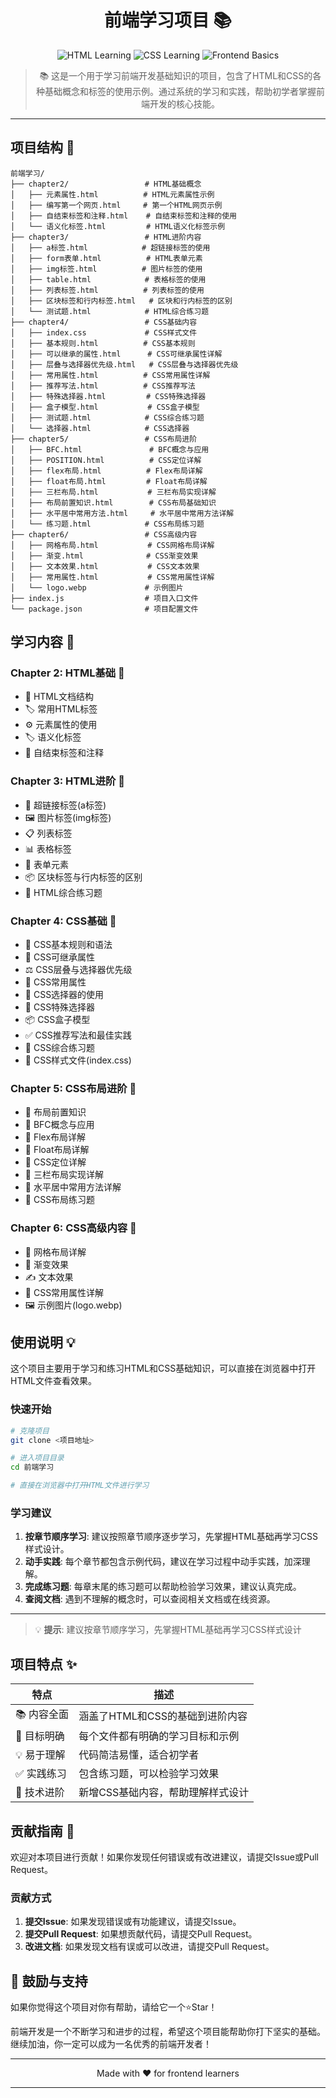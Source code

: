 <div align="center">

# 前端学习项目 📚

<p align="center">
  <img src="https://img.shields.io/badge/HTML-Learning-orange?style=for-the-badge&logo=html5" alt="HTML Learning">
  <img src="https://img.shields.io/badge/CSS-Learning-blue?style=for-the-badge&logo=css3" alt="CSS Learning">
  <img src="https://img.shields.io/badge/Frontend-Basics-green?style=for-the-badge" alt="Frontend Basics">
</p>

> 📚 这是一个用于学习前端开发基础知识的项目，包含了HTML和CSS的各种基础概念和标签的使用示例。通过系统的学习和实践，帮助初学者掌握前端开发的核心技能。

</div>

---

## 项目结构 📁

```
前端学习/
├── chapter2/                 # HTML基础概念
│   ├── 元素属性.html          # HTML元素属性示例
│   ├── 编写第一个网页.html     # 第一个HTML网页示例
│   ├── 自结束标签和注释.html    # 自结束标签和注释的使用
│   └── 语义化标签.html         # HTML语义化标签示例
├── chapter3/                 # HTML进阶内容
│   ├── a标签.html            # 超链接标签的使用
│   ├── form表单.html          # HTML表单元素
│   ├── img标签.html          # 图片标签的使用
│   ├── table.html            # 表格标签的使用
│   ├── 列表标签.html          # 列表标签的使用
│   ├── 区块标签和行内标签.html   # 区块和行内标签的区别
│   └── 测试题.html            # HTML综合练习题
├── chapter4/                 # CSS基础内容
│   ├── index.css             # CSS样式文件
│   ├── 基本规则.html          # CSS基本规则
│   ├── 可以继承的属性.html      # CSS可继承属性详解
│   ├── 层叠与选择器优先级.html   # CSS层叠与选择器优先级
│   ├── 常用属性.html          # CSS常用属性详解
│   ├── 推荐写法.html          # CSS推荐写法
│   ├── 特殊选择器.html         # CSS特殊选择器
│   ├── 盒子模型.html           # CSS盒子模型
│   ├── 测试题.html            # CSS综合练习题
│   └── 选择器.html            # CSS选择器
├── chapter5/                 # CSS布局进阶
│   ├── BFC.html               # BFC概念与应用
│   ├── POSITION.html          # CSS定位详解
│   ├── flex布局.html          # Flex布局详解
│   ├── float布局.html         # Float布局详解
│   ├── 三栏布局.html           # 三栏布局实现详解
│   ├── 布局前置知识.html        # CSS布局基础知识
│   ├── 水平居中常用方法.html     # 水平居中常用方法详解
│   └── 练习题.html            # CSS布局练习题
├── chapter6/                 # CSS高级内容
│   ├── 网格布局.html           # CSS网格布局详解
│   ├── 渐变.html              # CSS渐变效果
│   ├── 文本效果.html           # CSS文本效果
│   ├── 常用属性.html           # CSS常用属性详解
│   └── logo.webp             # 示例图片
├── index.js                  # 项目入口文件
└── package.json              # 项目配置文件
```

## 学习内容 📖

### Chapter 2: HTML基础 🧱
- 📄 HTML文档结构
- 🏷️ 常用HTML标签
- ⚙️ 元素属性的使用
- 🏷️ 语义化标签
- 📝 自结束标签和注释

### Chapter 3: HTML进阶 🔧
- 🔗 超链接标签(a标签)
- 🖼️ 图片标签(img标签)
- 📋 列表标签
- 📊 表格标签
- 📝 表单元素
- 📦 区块标签与行内标签的区别
- 🎯 HTML综合练习题

### Chapter 4: CSS基础 🎨
- 📄 CSS基本规则和语法
- 🎨 CSS可继承属性
- ⚖️ CSS层叠与选择器优先级
- 🎨 CSS常用属性
- 🎯 CSS选择器的使用
- 🎨 CSS特殊选择器
- 📦 CSS盒子模型
- ✅ CSS推荐写法和最佳实践
- 🎯 CSS综合练习题
- 🎨 CSS样式文件(index.css)

### Chapter 5: CSS布局进阶 🎯
- 📐 布局前置知识
- 🧱 BFC概念与应用
- 🧭 Flex布局详解
- 🌊 Float布局详解
- 📍 CSS定位详解
- 📐 三栏布局实现详解
- 🎯 水平居中常用方法详解
- 🎯 CSS布局练习题

### Chapter 6: CSS高级内容 🎨
- 🧱 网格布局详解
- 🌈 渐变效果
- ✍️ 文本效果
- 🎨 CSS常用属性详解
- 🖼️ 示例图片(logo.webp)

## 使用说明 💡

这个项目主要用于学习和练习HTML和CSS基础知识，可以直接在浏览器中打开HTML文件查看效果。

### 快速开始

```bash
# 克隆项目
git clone <项目地址>

# 进入项目目录
cd 前端学习

# 直接在浏览器中打开HTML文件进行学习
```

### 学习建议

1. **按章节顺序学习**: 建议按照章节顺序逐步学习，先掌握HTML基础再学习CSS样式设计。
2. **动手实践**: 每个章节都包含示例代码，建议在学习过程中动手实践，加深理解。
3. **完成练习题**: 每章末尾的练习题可以帮助检验学习效果，建议认真完成。
4. **查阅文档**: 遇到不理解的概念时，可以查阅相关文档或在线资源。

---

> 💡 **提示**: 建议按章节顺序学习，先掌握HTML基础再学习CSS样式设计

## 项目特点 ✨

| 特点 | 描述 |
|------|------|
| 📚 内容全面 | 涵盖了HTML和CSS的基础到进阶内容 |
| 🎯 目标明确 | 每个文件都有明确的学习目标和示例 |
| 💡 易于理解 | 代码简洁易懂，适合初学者 |
| ✅ 实践练习 | 包含练习题，可以检验学习效果 |
| 🎨 技术进阶 | 新增CSS基础内容，帮助理解样式设计 |

## 贡献指南 🤝

欢迎对本项目进行贡献！如果你发现任何错误或有改进建议，请提交Issue或Pull Request。

### 贡献方式

1. **提交Issue**: 如果发现错误或有功能建议，请提交Issue。
2. **提交Pull Request**: 如果想贡献代码，请提交Pull Request。
3. **改进文档**: 如果发现文档有误或可以改进，请提交Pull Request。

## 🌟 鼓励与支持

如果你觉得这个项目对你有帮助，请给它一个⭐Star！

前端开发是一个不断学习和进步的过程，希望这个项目能帮助你打下坚实的基础。继续加油，你一定可以成为一名优秀的前端开发者！

---

<p align="center">Made with ❤️ for frontend learners</p>

---